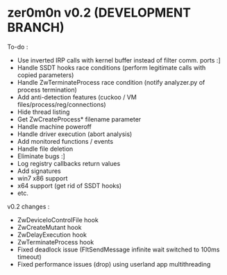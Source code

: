 zer0m0n v0.2 (DEVELOPMENT BRANCH)
=================================

To-do :
+ Use inverted IRP calls with kernel buffer instead of filter comm. ports :]
+ Handle SSDT hooks race conditions (perform legitimate calls with copied parameters)
+ Handle ZwTerminateProcess race condition (notify analyzer.py of process termination)
+ Add anti-detection features (cuckoo / VM files/process/reg/connections)
+ Hide thread listing
+ Get ZwCreateProcess* filename parameter
+ Handle machine poweroff
+ Handle driver execution (abort analysis)
+ Add monitored functions / events
+ Handle file deletion
+ Eliminate bugs :]
+ Log registry callbacks return values
+ Add signatures
+ win7 x86 support
+ x64 support (get rid of SSDT hooks)
+ etc.

v0.2 changes :
+ ZwDeviceIoControlFile hook
+ ZwCreateMutant hook
+ ZwDelayExecution hook
+ ZwTerminateProcess hook
+ Fixed deadlock issue (FltSendMessage infinite wait switched to 100ms timeout)
+ Fixed performance issues (drop) using userland app multithreading
